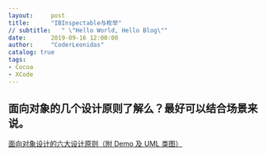 ```yaml
---
layout:     post
title:      "IBInspectable与枚举"
// subtitle:   " \"Hello World, Hello Blog\""
date:       2019-09-16 12:00:00
author:     "CoderLeonidas"
catalog: true
tags:
- Cocoa
- XCode
---
```


## 面向对象的几个设计原则了解么？最好可以结合场景来说。

[面向对象设计的六大设计原则（附 Demo 及 UML 类图）](http://www.cocoachina.com/articles/24916)
